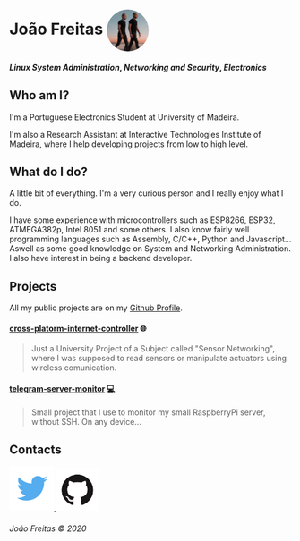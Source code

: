 
# João Freitas <img src="./images/photo_2020-02-15_17-32-26.jpg" alt="Avatar" width="150" class="avatar"/> 
<style>
.avatar {
  vertical-align: middle;
  width: 75px;
  height: 75px;
  border-radius: 100%;
}
</style>
#### *Linux System Administration*, *Networking and Security*, *Electronics*

## Who am I?
I'm a Portuguese Electronics Student at University of Madeira.

I'm also a Research Assistant at Interactive Technologies Institute of Madeira, where I help developing projects from low to high level.

## What do I do?
A little bit of everything. I'm a very curious person and I really enjoy what I do.

I have some experience with microcontrollers such as ESP8266, ESP32, ATMEGA382p, Intel 8051 and some others. I also know fairly well programming languages such as Assembly, C/C++, Python and Javascript...
Aswell as some good knowledge on System and Networking Administration.
I also have interest in being a backend developer.

## Projects 

All my public projects are on my  [Github Profile](https://github.com/joaoofreitas).

#### [cross-platorm-internet-controller](https://github.com/joaoofreitas/cross-platform-internet-controller) 🌐

>Just a University Project of a Subject called "Sensor Networking", where I was supposed to read sensors or manipulate actuators using wireless comunication. 

#### [telegram-server-monitor](https://github.com/joaoofreitas/server-telegram-monitor) 💻
>Small project that I use to monitor my small RaspberryPi server, without SSH. On any device...

## Contacts
<a href="https://twitter.com/joaoofreitas_">
     <img src="images/download.png" width=80"">
</a>

<a href="https://github.com/joaoofreitas">
     <img src="images/GitHub-Mark.png" width=75"">
</a>

###### João Freitas © 2020


